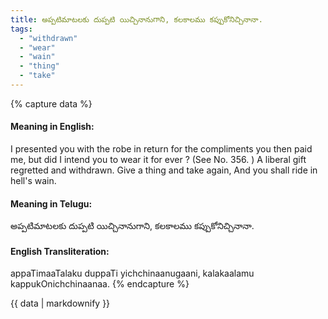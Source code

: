 ```yaml
---
title: అప్పటిమాటలకు దుప్పటి యిచ్చినానుగాని, కలకాలము కప్పుకోనిచ్చినానా.
tags:
  - "withdrawn"
  - "wear"
  - "wain"
  - "thing"
  - "take"
---
```


{% capture data %}
#### Meaning in English:
I presented you with the robe in return for the compliments you then paid me, but did I intend you to wear it for ever ?
(See No. 356. )
A liberal gift regretted and withdrawn.
Give a thing and take again, And you shall ride in hell's wain.

#### Meaning in Telugu:
అప్పటిమాటలకు దుప్పటి యిచ్చినానుగాని, కలకాలము కప్పుకోనిచ్చినానా.

#### English Transliteration:
appaTimaaTalaku duppaTi yichchinaanugaani, kalakaalamu kappukOnichchinaanaa.
{% endcapture %}

{{ data | markdownify }}

